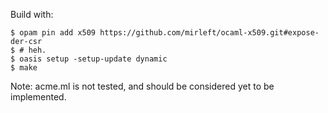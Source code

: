 Build with:

    $ opam pin add x509 https://github.com/mirleft/ocaml-x509.git#expose-der-csr
    $ # heh.
    $ oasis setup -setup-update dynamic
    $ make


Note: acme.ml is not tested, and should be considered yet to be implemented.

